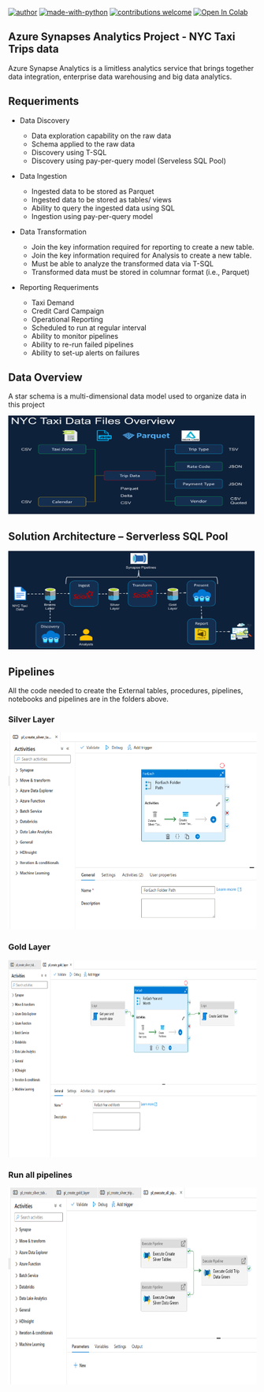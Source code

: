 [![author](https://img.shields.io/badge/author-luismatias-red)](https://www.linkedin.com/in/lu%C3%ADs-fernando-matias-de-farias-52234b20a/) [![made-with-python](https://img.shields.io/badge/Made%20with-Python-1f425f.svg)](https://www.python.org/) [![contributions welcome](https://img.shields.io/badge/contributions-welcome-brightgreen.svg?style=flat)](https://github.com/Luis20matias) [![Open In Colab](https://colab.research.google.com/assets/colab-badge.svg)](https://chrome.google.com/webstore/detail/open-in-colab/iogfkhleblhcpcekbiedikdehleodpjo)

## Azure Synapses Analytics Project - NYC Taxi Trips data

Azure Synapse Analytics is a limitless analytics service that brings together
data integration, enterprise data warehousing and big data analytics.

## Requeriments 

* Data Discovery
  * Data exploration capability on the raw data
  * Schema applied to the raw data
  * Discovery using T-SQL
  * Discovery using pay-per-query model (Serveless SQL Pool)

* Data Ingestion 
  * Ingested data to be stored as Parquet
  * Ingested data to be stored as tables/ views
  * Ability to query the ingested data using SQL
  * Ingestion using pay-per-query model
  
* Data Transformation 
  * Join the key information required for reporting to
create a new table.
  * Join the key information required for Analysis to
create a new table.
  * Must be able to analyze the transformed data
via T-SQL
  * Transformed data must be stored in columnar
format (i.e., Parquet)

* Reporting Requeriments
  * Taxi Demand
  * Credit Card Campaign
  * Operational Reporting
  * Scheduled to run at regular interval
  * Ability to monitor pipelines
  * Ability to re-run failed pipelines
  * Ability to set-up alerts on failures


## Data Overview

A star schema is a multi-dimensional data model used to organize data in this project

<p>
 <img src="files_overview.png" width="500" height="200"/ >
<p>

## Solution Architecture – Serverless SQL Pool

<p>
 <img src="solution_architecture.png" width="500" height="200"/ >
<p>

## Pipelines

All the code needed to create the External tables, procedures, pipelines, notebooks and pipelines are in the folders above.

### Silver Layer
<p>
 <img src="pipeline_silver_layer.png" width="700" height="400"/ >
<p>


### Gold Layer

<p>
 <img src="pipeline_gold_layer.png" width="700" height="400"/ >
<p>

### Run all pipelines


<p>
 <img src="run_all_pipelines.png" width="700" height="400"/ >
<p>
